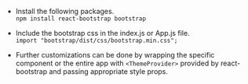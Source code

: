 - Install the following packages.\
  `npm install react-bootstrap bootstrap`

- Include the bootstrap css in the index.js or App.js file.\
  `import "bootstrap/dist/css/bootstrap.min.css";`

- Further customizations can be done by wrapping the specific component or the entire app with `<ThemeProvider>` provided by react-bootstrap and passing appropriate style props.

